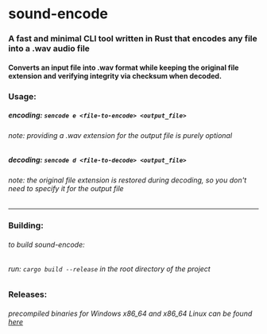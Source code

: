 # **sound-encode**

### A fast and minimal CLI tool written in Rust that encodes any file into a .wav audio file

#### Converts an input file into .wav format while keeping the original file extension and verifying integrity via checksum when decoded.

### Usage:

##### encoding: `sencode e <file-to-encode> <output_file>`

###### note: providing a .wav extension for the output file is purely optional

##### decoding: `sencode d <file-to-decode> <output_file>`

###### note: the original file extension is restored during decoding, so you don't need to specify it for the output file

---

### Building:

###### to build sound-encode:

###### run: `cargo build --release` in the root directory of the project

~~[](https://)~~

### Releases:

###### precompiled binaries for Windows x86_64 and x86_64 Linux can be found [here](https://github.com/valaxiar/sound-encode/releases/)
